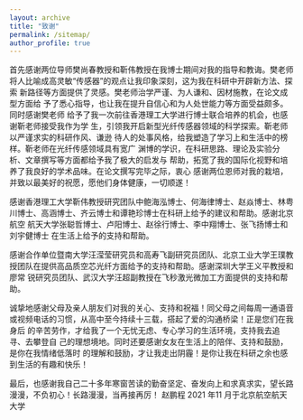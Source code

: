 ```yaml
---
layout: archive
title: "致谢"
permalink: /sitemap/
author_profile: true
---
```

  首先感谢两位导师樊尚春教授和靳伟教授在我博士期间对我的指导和教诲。樊老师 将人比喻成高灵敏“传感器”的观点让我印象深刻，这为我在科研中开辟新方法、探索 新路径等方面提供了灵感。樊老师治学严谨、为人谦和、因材施教，在论文成型方面给 予了悉心指导，也让我在提升自信心和为人处世能力等方面受益颇多。同时感谢樊老师 给予了我一次前往香港理工大学进行博士联合培养的机会，也感谢靳老师接受我作为学 生，引领我开启新型光纤传感器领域的科学探索。靳老师以严谨求实的科研作风、谦逊 待人的处事风格，给我塑造了学习上和生活中的榜样。靳老师在光纤传感领域具有宽广 渊博的学识，在科研思路、理论及实验分析、文章撰写等方面都给予我了极大的启发与 帮助，拓宽了我的国际化视野和培养了我良好的学术品味。在论文撰写完毕之际，衷心 感谢两位恩师对我的栽培，并致以最美好的祝愿，愿他们身体健康，一切顺遂！

  感谢香港理工大学靳伟教授研究团队中鲍海泓博士、何海律博士、赵焱博士、林粤 川博士、高涵博士、齐云博士和谭艳珍博士在科研上给予的建议和帮助。感谢北京航空 航天大学张聪哲博士、卢阳博士、赵徐行博士、李中翔博士、张飞扬博士和刘宇健博士 在生活上给予的支持和帮助。

  感谢合作单位暨南大学汪滢莹研究员和高寿飞副研究员团队、北京工业大学王璞教 授团队在提供高品质空芯光纤方面给予的支持和帮助。感谢深圳大学王义平教授和廖常 锐研究员团队、武汉大学汪超副教授在飞秒激光微加工方面提供的支持和帮助。

  诚挚地感谢父母及亲人朋友们对我的关心、支持和祝福！同父母之间每周一通语音 或视频电话的习惯，从高中至今持续十三载，搭起了爱的沟通桥梁！正是您们在我身后 的辛苦劳作，才给我了一个无忧无虑、专心学习的生活环境，支持我去追寻、去攀登自 己的理想境地。同时还要感谢女友在生活上的陪伴、支持和鼓励，是你在我情绪低落时 的理解和鼓励，才让我走出阴霾！是你让我在科研之余也感到生活的有趣和快乐！

  最后，也感谢我自己二十多年寒窗苦读的勤奋坚定、奋发向上和求真求实，望长路漫漫，不负初心！长路漫漫，当再接再厉！ 
  赵鹏程 
  2021 年11 月于北京航空航天大学
